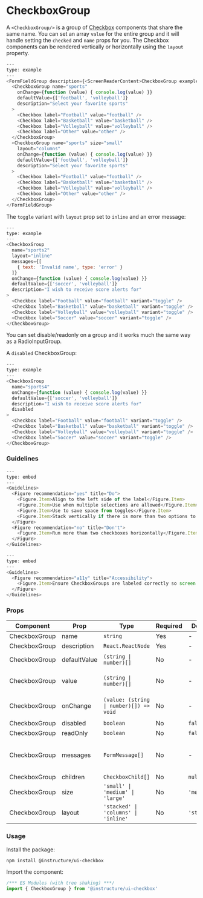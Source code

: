 # CheckboxGroup


A `<CheckboxGroup/>` is a group of [Checkbox](Checkbox) components that share the same name. You can
set an array `value` for the entire group and it will handle setting the `checked` and `name` props for you.
The Checkbox components can be rendered vertically or horizontally using the `layout` property.

```js
---
type: example
---
<FormFieldGroup description={<ScreenReaderContent>CheckboxGroup examples</ScreenReaderContent>}>
  <CheckboxGroup name="sports"
    onChange={function (value) { console.log(value) }}
    defaultValue={['football', 'volleyball']}
    description="Select your favorite sports"
  >
    <Checkbox label="Football" value="football" />
    <Checkbox label="Basketball" value="basketball" />
    <Checkbox label="Volleyball" value="volleyball" />
    <Checkbox label="Other" value="other" />
  </CheckboxGroup>
  <CheckboxGroup name="sports" size="small"
    layout="columns"
    onChange={function (value) { console.log(value) }}
    defaultValue={['football', 'volleyball']}
    description="Select your favorite sports"
  >
    <Checkbox label="Football" value="football" />
    <Checkbox label="Basketball" value="basketball" />
    <Checkbox label="Volleyball" value="volleyball" />
    <Checkbox label="Other" value="other" />
  </CheckboxGroup>
</FormFieldGroup>
```

The `toggle` variant with `layout` prop set to `inline` and an error message:

```js
---
type: example
---
<CheckboxGroup
  name="sports2"
  layout="inline"
  messages={[
    { text: 'Invalid name', type: 'error' }
  ]}
  onChange={function (value) { console.log(value) }}
  defaultValue={['soccer', 'volleyball']}
  description="I wish to receive score alerts for"
>
  <Checkbox label="Football" value="football" variant="toggle" />
  <Checkbox label="Basketball" value="basketball" variant="toggle" />
  <Checkbox label="Volleyball" value="volleyball" variant="toggle" />
  <Checkbox label="Soccer" value="soccer" variant="toggle" />
</CheckboxGroup>
```

You can set disable/readonly on a group and it works much the same way as a RadioInputGroup.

A `disabled` CheckboxGroup:

```js
---
type: example
---
<CheckboxGroup
  name="sports4"
  onChange={function (value) { console.log(value) }}
  defaultValue={['soccer', 'volleyball']}
  description="I wish to receive score alerts for"
  disabled
>
  <Checkbox label="Football" value="football" variant="toggle" />
  <Checkbox label="Basketball" value="basketball" variant="toggle" />
  <Checkbox label="Volleyball" value="volleyball" variant="toggle" />
  <Checkbox label="Soccer" value="soccer" variant="toggle" />
</CheckboxGroup>
```

### Guidelines

```js
---
type: embed
---
<Guidelines>
  <Figure recommendation="yes" title="Do">
    <Figure.Item>Align to the left side of the label</Figure.Item>
    <Figure.Item>Use when multiple selections are allowed</Figure.Item>
    <Figure.Item>Use to save space from toggles</Figure.Item>
    <Figure.Item>Stack vertically if there is more than two options to select</Figure.Item>
  </Figure>
  <Figure recommendation="no" title="Don't">
    <Figure.Item>Run more than two checkboxes horizontally</Figure.Item>
  </Figure>
</Guidelines>
```

```js
---
type: embed
---
<Guidelines>
  <Figure recommendation="a11y" title="Accessibility">
    <Figure.Item>Ensure CheckboxGroups are labeled correctly so screen readers announce what the group of checkboxes are used for</Figure.Item>
  </Figure>
</Guidelines>
```


### Props

| Component | Prop | Type | Required | Default | Description |
|-----------|------|------|----------|---------|-------------|
| CheckboxGroup | name | `string` | Yes | - |  |
| CheckboxGroup | description | `React.ReactNode` | Yes | - |  |
| CheckboxGroup | defaultValue | `(string \| number)[]` | No | - | value to set on initial render |
| CheckboxGroup | value | `(string \| number)[]` | No | - | the selected values (must be accompanied by an `onChange` prop) |
| CheckboxGroup | onChange | `(value: (string \| number)[]) => void` | No | - | when used with the `value` prop, the component will not control its own state |
| CheckboxGroup | disabled | `boolean` | No | `false` |  |
| CheckboxGroup | readOnly | `boolean` | No | `false` |  |
| CheckboxGroup | messages | `FormMessage[]` | No | - | object with shape: `{ text: PropTypes.node, type: PropTypes.oneOf(['error', 'hint', 'success', 'screenreader-only']) }` |
| CheckboxGroup | children | `CheckboxChild[]` | No | `null` | children of type `Checkbox` |
| CheckboxGroup | size | `'small' \| 'medium' \| 'large'` | No | `'medium'` |  |
| CheckboxGroup | layout | `'stacked' \| 'columns' \| 'inline'` | No | `'stacked'` |  |

### Usage

Install the package:

```shell
npm install @instructure/ui-checkbox
```

Import the component:

```javascript
/*** ES Modules (with tree shaking) ***/
import { CheckboxGroup } from '@instructure/ui-checkbox'
```

